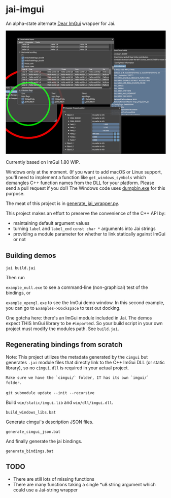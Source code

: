 # jai-imgui

An alpha-state alternate [Dear ImGui](https://github.com/ocornut/imgui) wrapper for Jai.

![a screenshot showing the demo window](docs/screenshot1.png)

Currently based on ImGui 1.80 WIP.

Windows only at the moment. (If you want to add macOS or Linux support, you'll need to implement a function like `get_windows_symbols` which demangles C++ function names from the DLL for your platform. Please send a pull request if you do!) The Windows code uses [dumpbin.exe](https://docs.microsoft.com/en-us/cpp/build/reference/dumpbin-reference) for this purpose.

The meat of this project is in [generate_jai_wrapper.py](generate_jai_wrapper.py).

This project makes an effort to preserve the convenience of the C++ API by:

* maintaining default argument values
* turning `label` and `label_end` `const char *` arguments into Jai strings
* providing a module parameter for whether to link statically against ImGui or not

## Building demos

`jai build.jai`

Then run

`example_null.exe` to see a command-line (non-graphical) test of the bindings, or

`example_opengl.exe` to see the ImGui demo window. In this second example, you can go to `Examples->Dockspace` to test out docking.

One gotcha here: there's an ImGui module included in Jai. The demos expect THIS ImGui library to be `#import`ed. So your build script in your own project must modify the modules path. See `build.jai`.

## Regenerating bindings from scratch

Note: This project utilizes the metadata generated by the `cimgui` but generates `.jai` module files that directly link to the C++ ImGui DLL (or static library), so no `cimgui.dll` is required in your actual project.
```
Make sure we have the `cimgui/` folder, IT has its own `imgui/` folder.

git submodule update --init --recursive
```

Build `win/static/imgui.lib` and `win/dll/imgui.dll`.

```
build_windows_libs.bat
```

Generate cimgui's description JSON files.

```
generate_cimgui_json.bat
```

And finally generate the jai bindings.

```
generate_bindings.bat
```

## TODO

* There are still lots of missing functions
* There are many functions taking a single *u8 string argument which could use a Jai-string wrapper
